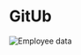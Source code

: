 <h1> GitUb</h1>

<img src=" GitUb/GitUb/screeshot/hlavni.png " alt="Employee data" title="Employee Data title">
